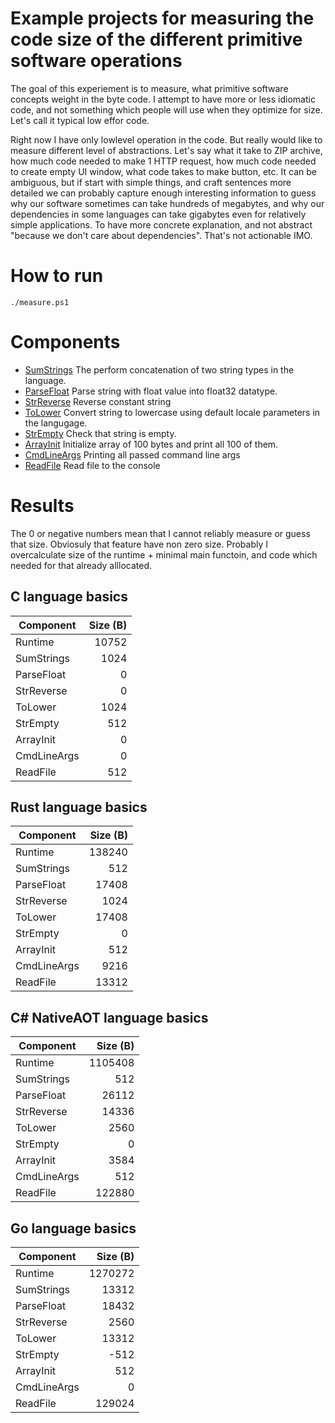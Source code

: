 Example projects for measuring the code size of the different primitive software operations
==========================

The goal of this experiement is to measure, what primitive software concepts weight in the byte code.
I attempt to have more or less idiomatic code, and not something which people will use when they optimize for size.
Let's call it typical low effor code.

Right now I have only lowlevel operation in the code. But really would like to measure different level of abstractions.
Let's say what it take to ZIP archive, how much code needed to make 1 HTTP request, how much code needed to create empty UI window,
what code takes to make button, etc. It can be ambiguous, but if start with simple things, and craft sentences more detailed we can 
probably capture enough interesting information to guess why our software sometimes can take hundreds of megabytes, and why 
our dependencies in some languages can take gigabytes even for relatively simple applications. To have more concrete explanation, 
and not abstract "because we don't care about dependencies". That's not actionable IMO.

# How to run
```
./measure.ps1
```

# Components

- [SumStrings](./sum_strings) The perform concatenation of two string types in the language.
- [ParseFloat](./parse_float) Parse string with float value into float32 datatype.
- [StrReverse](./strreverse) Reverse constant string
- [ToLower](./tolower) Convert string to lowercase using default locale parameters in the langugage.
- [StrEmpty](./strempty) Check that string is empty.
- [ArrayInit](./arrayinit) Initialize array of 100 bytes and print all 100 of them.
- [CmdLineArgs](./cmdlineargs) Printing all passed command line args
- [ReadFile](./readfile) Read file to the console

# Results

The 0 or negative numbers mean that I cannot reliably measure or guess that size. 
Obviosuly that feature have non zero size. Probably I overcalculate size of the runtime + minimal main functoin, and code which needed for that already alllocated.

## C language basics
| Component    | Size (B) |
| ------------ | -----: |
| Runtime    | 10752 |
| SumStrings | 1024 |
| ParseFloat | 0 |
| StrReverse | 0 |
| ToLower    | 1024 |
| StrEmpty   | 512 |
| ArrayInit  | 0 |
| CmdLineArgs| 0 |
| ReadFile   | 512 |

## Rust language basics
| Component    | Size (B) |
| ------------ | -----: |
| Runtime    | 138240 |
| SumStrings | 512 |
| ParseFloat | 17408 |
| StrReverse | 1024 |
| ToLower    | 17408 |
| StrEmpty   | 0 |
| ArrayInit  | 512 |
| CmdLineArgs| 9216 |
| ReadFile   | 13312 |

## C# NativeAOT language basics
| Component    | Size (B) |
| ------------ | -----: |
| Runtime    | 1105408 |
| SumStrings | 512 |
| ParseFloat | 26112 |
| StrReverse | 14336 |
| ToLower    | 2560 |
| StrEmpty   | 0 |
| ArrayInit  | 3584 |
| CmdLineArgs| 512 |
| ReadFile   | 122880 |

## Go language basics
| Component    | Size (B) |
| ------------ | -----: |
| Runtime    | 1270272 |
| SumStrings | 13312 |
| ParseFloat | 18432 |
| StrReverse | 2560 |
| ToLower    | 13312 |
| StrEmpty   | -512 |
| ArrayInit  | 512 |
| CmdLineArgs| 0 |
| ReadFile   | 129024 |
